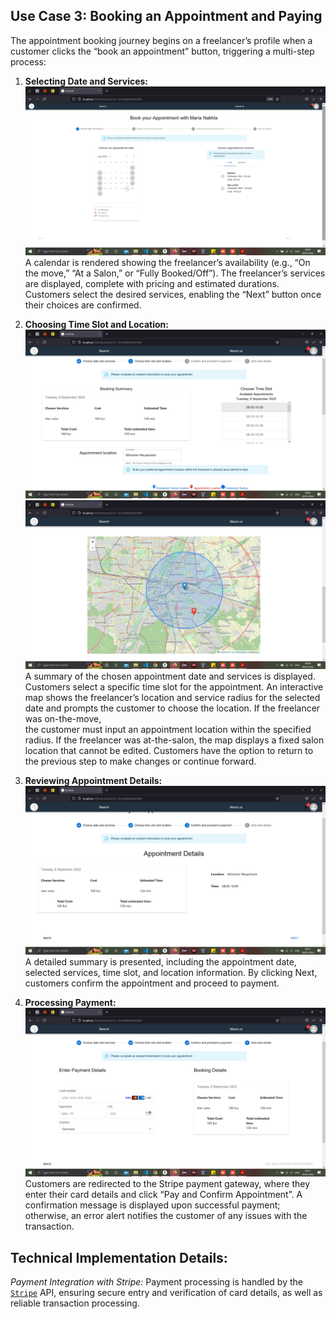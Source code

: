 ## Use Case 3: Booking an Appointment and Paying



The appointment booking journey begins on a freelancer’s profile when a customer clicks the “book an appointment” button, triggering a multi-step process:

1. **Selecting Date and Services:** 
![alt text](images/book-appointment-view.png)
A calendar is rendered showing the freelancer’s availability (e.g., “On the move,” “At a Salon,” or “Fully Booked/Off”).
The freelancer’s services are displayed, complete with pricing and estimated durations.
Customers select the desired services, enabling the “Next” button once their choices are confirmed.

2. **Choosing Time Slot and Location:**
![alt text](images/book-appointment-view-2.png)
![alt text](images/book-appointment-view-2-geolocation.png)
A summary of the chosen appointment date and services is displayed.
Customers select a specific time slot for the appointment.
An interactive map shows the freelancer’s location and service radius for the selected date and prompts the customer to choose the location. If the freelancer was on-the-move,  
the customer must input an appointment location within the specified radius. If the freelancer was at-the-salon, the map displays a fixed salon location that cannot be edited.
Customers have the option to return to the previous step to make changes or continue forward.
3. **Reviewing Appointment Details:**
![alt text](images/book-appointment-view-3.png)
A detailed summary is presented, including the appointment date, selected services, time slot, and location information.
By clicking Next, customers confirm the appointment and proceed to payment.
4. **Processing Payment:**
![alt text](images/book-appointment-view-4.png)
Customers are redirected to the Stripe payment gateway, where they enter their card details and click “Pay and Confirm Appointment”. A confirmation message is displayed upon successful payment; otherwise, an error alert notifies the customer of any issues with the transaction.

## Technical Implementation Details:
*Payment Integration with Stripe:*
Payment processing is handled by the [`Stripe`](https://stripe.com/de) API, ensuring secure entry and verification of card details, as well as reliable transaction processing.
